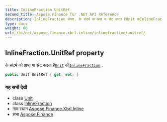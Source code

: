 ```yaml
---
title: InlineFraction.UnitRef
second_title: Aspose.Finance for .NET API Reference
description: InlineFraction संपत्त. के संदर्भ क प्रप्त य सेट करत हैUnit कInlineFraction .
type: docs
weight: 60
url: /hi/net/aspose.finance.xbrl.inline/inlinefraction/unitref/
---
```

## InlineFraction.UnitRef property

के संदर्भ को प्राप्त या सेट करता है[`Unit`](../../../aspose.finance.xbrl/unit/) की[`InlineFraction`](../) .

```csharp
public Unit UnitRef { get; set; }
```

### यह सभी देखें

* class [Unit](../../../aspose.finance.xbrl/unit/)
* class [InlineFraction](../)
* नाम स्थान [Aspose.Finance.Xbrl.Inline](../../inlinefraction/)
* सभा [Aspose.Finance](../../../)


